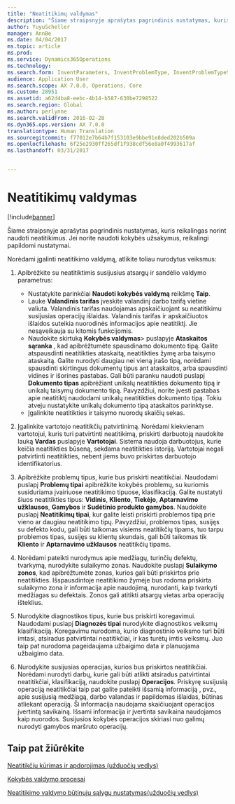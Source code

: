 ```yaml
---
title: "Neatitikimų valdymas"
description: "Šiame straipsnyje aprašytas pagrindinis nustatymas, kuris reikalingas norint naudoti neatitikimus. Jei norite naudoti kokybės užsakymus, reikalingi papildomi nustatymai."
author: YuyuScheller
manager: AnnBe
ms.date: 04/04/2017
ms.topic: article
ms.prod: 
ms.service: Dynamics365Operations
ms.technology: 
ms.search.form: InventParameters, InventProblemType, InventProblemTypeSetup, InventQuarantineZone, InventTestDiagnosticType, InventTestReportSetup, SysUserManagement
audience: Application User
ms.search.scope: AX 7.0.0, Operations, Core
ms.custom: 28951
ms.assetid: a62d4ba8-eebc-4b14-b587-630be7298522
ms.search.region: Global
ms.author: perlynne
ms.search.validFrom: 2016-02-28
ms.dyn365.ops.version: AX 7.0.0
translationtype: Human Translation
ms.sourcegitcommit: f77012e7b64b7f153103e9bbe91e8ded202b509a
ms.openlocfilehash: 6f25e2930ff265df1f938cdf56e8a0f4993617af
ms.lasthandoff: 03/31/2017


---
```


# <a name="nonconformance-management"></a>Neatitikimų valdymas

[!include[banner](../includes/banner.md)]


Šiame straipsnyje aprašytas pagrindinis nustatymas, kuris reikalingas norint naudoti neatitikimus. Jei norite naudoti kokybės užsakymus, reikalingi papildomi nustatymai. 

Norėdami įgalinti neatitikimo valdymą, atlikite toliau nurodytus veiksmus:

1.  Apibrėžkite su neatitiktimis susijusius atsargų ir sandėlio valdymo parametrus:
    -   Nustatykite parinkčiai **Naudoti kokybės valdymą** reikšmę **Taip**.
    -   Lauke **Valandinis tarifas** įveskite valandinį darbo tarifą vietine valiuta. Valandinis tarifas naudojamas apskaičiuojant su neatitikimu susijusias operacijų išlaidas. Valandinis tarifas ir apskaičiuotos išlaidos suteikia nuorodinės informacijos apie neatitiktį. Jie nesąveikauja su kitomis funkcijomis.
    -   Naudokite skirtuką **Kokybės valdymas**> puslapyje **Ataskaitos sąranka** , kad apibrėžtumėte spausdinamo dokumento tipą. Galite atspausdinti neatitikties ataskaitą, neatitikties žymę arba taisymo ataskaitą. Galite nurodyti daugiau nei vieną įrašo tipą, norėdami spausdinti skirtingus dokumentų tipus ant ataskaitos, arba spausdinti vidines ir išorines pastabas. Gali būti paranku naudoti puslapį **Dokumento tipas** apibrėžiant unikalų neatitikties dokumento tipą ir unikalų taisymų dokumento tipą. Pavyzdžiui, norite įvesti pastabas apie neatitiktį naudodami unikalų neatitikties dokumento tipą. Tokiu atveju nustatykite unikalų dokumento tipą ataskaitos parinktyse.
    -   Įgalinkite neatitikties ir taisymo nuorodų skaičių sekas.

2.  Įgalinkite vartotojo neatitikčių patvirtinimą. Norėdami kiekvienam vartotojui, kuris turi patvirtinti neatitikimą, priskirti darbuotoją naudokite lauką **Vardas** puslapyje **Vartotojai**. Sistema naudoja darbuotojus, kurie keičia neatitikties būseną, sekdama neatitikties istoriją. Vartotojai negali patvirtinti neatitikties, nebent jiems buvo priskirtas darbuotojo identifikatorius.
3.  Apibrėžkite problemų tipus, kurie bus priskirti neatitikčiai. Naudodami puslapį **Problemų tipai** apibrėžkite kokybės problemų, su kuriomis susiduriama įvairiuose neatitikimo tipuose, klasifikaciją. Galite nustatyti šiuos neatitikties tipus: **Vidinis**, **Kliento**, **Tiekėjo**, **Aptarnavimo užklausos**, **Gamybos** ir **Sudėtinio produkto gamybos**. Naudokite puslapį **Neatitikimų tipai**, kur galite leisti priskirti problemos tipą prie vieno ar daugiau neatitikimo tipų. Pavyzdžiui, problemos tipas, susijęs su defekto kodu, gali būti taikomas visiems neatitikčių tipams, tuo tarpu problemos tipas, susijęs su klientų skundais, gali būti taikomas tik **Kliento** ir **Aptarnavimo užklausos** neatitikčių tipams.
4.  Norėdami pateikti nurodymus apie medžiagų, turinčių defektų, tvarkymą, nurodykite sulaikymo zonas. Naudokite puslapį **Sulaikymo zonos**, kad apibrėžtumėte zonas, kurios gali būti priskirtos prie neatitikties. Išspausdintoje neatitikimo žymėje bus rodoma priskirta sulaikymo zona ir informacija apie naudojimą, nurodanti, kaip tvarkyti medžiagas su defektais. Zonos gali atitikti atsargų vietas arba operacijų išteklius.
5.  Nurodykite diagnostikos tipus, kurie bus priskirti koregavimui. Naudodami puslapį **Diagnozės tipai** nurodykite diagnostikos veiksmų klasifikaciją. Koregavimu nurodoma, kurio diagnostinio veiksmo turi būti imtasi, atsiradus patvirtintai neatitikčiai, ir kas turėtų imtis veiksmų. Juo taip pat nurodoma pageidaujama užbaigimo data ir planuojama užbaigimo data.
6.  Nurodykite susijusias operacijas, kurios bus priskirtos neatitikčiai. Norėdami nurodyti darbų, kurie gali būti atlikti atsiradus patvirtintai neatitikčiai, klasifikaciją, naudokite puslapį **Operacijos**. Priskyrę susijusią operaciją neatitikčiai taip pat galite pateikti išsamią informaciją , pvz., apie susijusią medžiagą, darbo valandas ir papildomas išlaidas, būtinas atliekant operaciją. Ši informacija naudojama skaičiuojant operacijos įvertintą savikainą. Išsami informacija ir įvertinta savikaina naudojamos kaip nuorodos. Susijusios kokybės operacijos skiriasi nuo galimų nurodyti gamybos maršruto operacijų.


<a name="see-also"></a>Taip pat žiūrėkite
--------

[Neatitikčių kūrimas ir apdorojimas (užduočių vedlys)](https://ax.help.dynamics.com/en/wiki/create-and-process-a-nonconformance/)

[Kokybės valdymo procesai](quality-management-processes.md)

[Neatitikimo valdymo būtinųjų sąlygų nustatymas(užduočių vedlys)](https://ax.help.dynamics.com/en/wiki/set-up-prequisites-for-nonconformance-management/)




